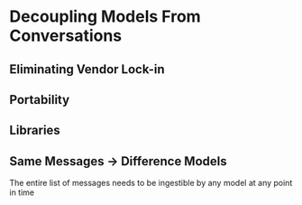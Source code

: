 # Decoupling Models From Conversations

## Eliminating Vendor Lock-in

## Portability

## Libraries

## Same Messages -> Difference Models

The entire list of messages needs to be ingestible by any model at any point in
time
